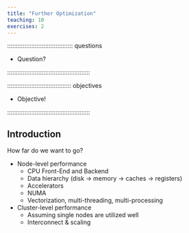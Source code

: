```yaml
---
title: "Further Optimization"
teaching: 10
exercises: 2
---
```


:::::::::::::::::::::::::::::::::::::: questions 

- Question?

::::::::::::::::::::::::::::::::::::::::::::::::

::::::::::::::::::::::::::::::::::::: objectives

- Objective!

::::::::::::::::::::::::::::::::::::::::::::::::

## Introduction
How far do we want to go?

- Node-level performance
    - CPU Front-End and Backend
    - Data hierarchy (disk -> memory -> caches -> registers)
    - Accelerators
    - NUMA
    - Vectorization, multi-threading, multi-processing
- Cluster-level performance
    - Assuming single nodes are utilized well
    - Interconnect & scaling
